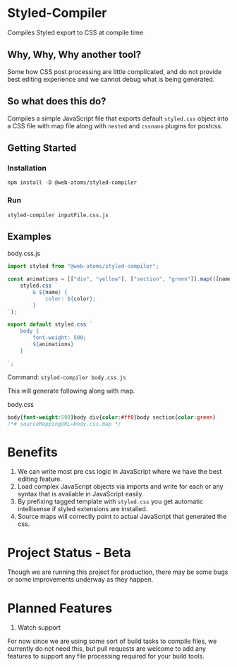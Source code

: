 # Styled-Compiler
Compiles Styled export to CSS at compile time

## Why, Why, Why another tool?
Some how CSS post processing are little complicated, and do not provide best editing experience and we cannot debug what is being generated.

## So what does this do?
Compiles a simple JavaScript file that exports default `styled.css` object into a CSS file with map file along with `nested` and `cssnano` plugins for postcss.

## Getting Started
### Installation
`npm install -D @web-atoms/styled-compiler`
### Run
`styled-compiler inputFile.css.js`



## Examples

body.css.js
```js
import styled from "@web-atoms/styled-compiler";

const animations = [["div", "yellow"], ["section", "green"]].map(([name, color]) =>
    styled.css `
        & ${name} {
            color: ${color};
        }
`);

export default styled.css `
    body {
        font-weight: 500;
        ${animations}
    }

`;
```

Command: `styled-compiler body.css.js`

This will generate following along with map.

body.css
```css
body{font-weight:500}body div{color:#ff0}body section{color:green}
/*# sourceMappingURL=body.css.map */
```

# Benefits
1. We can write most pre css logic in JavaScript where we have the best editing feature.
2. Load complex JavaScript objects via imports and write for each or any syntax that is available in JavaScript easily.
3. By prefixing tagged template with `styled.css` you get automatic intellisense if styled extensions are installed.
4. Source maps will correctly point to actual JavaScript that generated the css.

# Project Status - Beta
Though we are running this project for production, there may be some bugs or some improvements underway as they happen.

# Planned Features

1. Watch support

For now since we are using some sort of build tasks to compile files, we currently do not need this, but pull requests are welcome to add any features to support any file processing required for your build tools.
